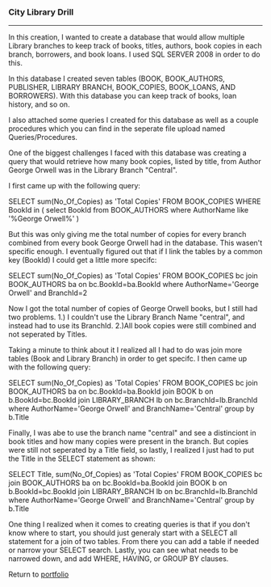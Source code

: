 ### City Library Drill
***

In this creation, I wanted to create a database that would allow multiple Library branches to keep track of books, titles, authors, 
book copies in each branch, borrowers, and book loans. I used SQL SERVER 2008 in order to do this.

In this database I created seven tables (BOOK, BOOK_AUTHORS, PUBLISHER, LIBRARY BRANCH, BOOK_COPIES, BOOK_LOANS, AND BORROWERS).
With this database you can keep track of books, loan history, and so on.

I also attached some queries I created for this database as well as a couple procedures which you can find in the seperate file upload 
named Queries/Procedures. 

One of the biggest challenges I faced with this database was creating a query that would retrieve how many book copies, listed by title, from Author George Orwell was in the 
Library Branch "Central".

I first came up with the following query: 

 SELECT sum(No_Of_Copies) as 'Total Copies' FROM BOOK_COPIES 
            WHERE BookId in 
            (
            select BookId
            from BOOK_AUTHORS where AuthorName like 
            '%George Orwell%'
            )

But this was only giving me the total number of copies for every branch combined from every book George Orwell had in the database.
This wasen't specific enough. I eventually figured out that if I link the tables by a common key (BookId) I could get a little more specifc:

SELECT sum(No_Of_Copies) as 'Total Copies' 
FROM BOOK_COPIES bc join BOOK_AUTHORS ba on bc.BookId=ba.BookId where AuthorName='George Orwell' and BranchId=2

Now I got the total number of copies of George Orwell books, but I still had two problems.
1.) I couldn't use the Library Branch Name "central", and instead had to use its BranchId.
2.)All book copies were still combined and not seperated by Titles.

Taking a minute to think about it I realized all I had to do was join more tables (Book and Library Branch) in order to get specifc.
I then came up with the following query:

SELECT sum(No_Of_Copies) as 'Total Copies'
FROM BOOK_COPIES bc
join BOOK_AUTHORS ba
on bc.BookId=ba.BookId
join BOOK b
on b.BookId=bc.BookId
join LIBRARY_BRANCH lb
on bc.BranchId=lb.BranchId where AuthorName='George Orwell' and BranchName='Central'
group by b.Title

Finally, I was abe to use the branch name "central" and see a distinciont in book titles and how many copies were present in the branch.
But copies were still not seperated by a Title field, so lastly, I realized I just had to put the Title in the SELECT statement as shown:


SELECT Title, sum(No_Of_Copies) as 'Total Copies'
FROM BOOK_COPIES bc
join BOOK_AUTHORS ba
on bc.BookId=ba.BookId
join BOOK b
on b.BookId=bc.BookId
join LIBRARY_BRANCH lb
on bc.BranchId=lb.BranchId where AuthorName='George Orwell' and BranchName='Central'
group by b.Title


One thing I realized when it comes to creating queries is that if you don't know where to start, you should just generaly start with a SELECT all 
statement for a join of two tables. From there you can add a table if needed or narrow your SELECT search. Lastly, you can see what needs
to be narrowed down, and add WHERE, HAVING, or GROUP BY clauses. 

Return to [portfolio](../../../../) 
